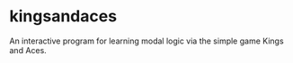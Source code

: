 # kingsandaces
An interactive program for learning modal logic via the simple game Kings and Aces. 
